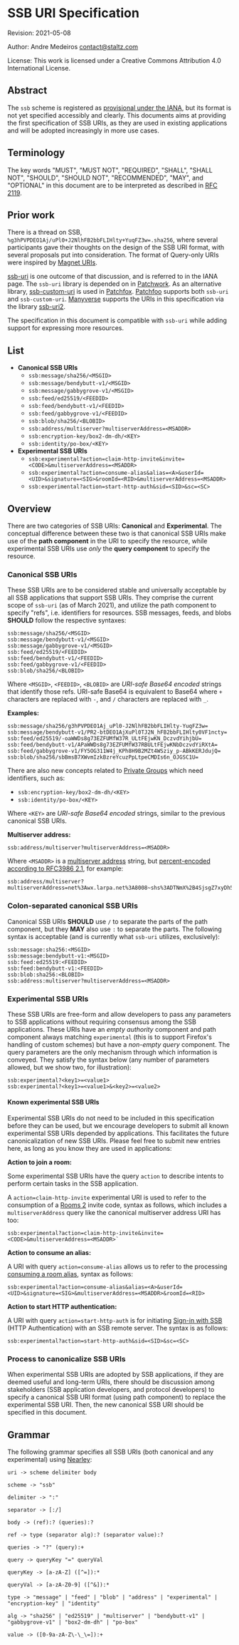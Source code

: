# SSB URI Specification

Revision: 2021-05-08

Author: Andre Medeiros contact@staltz.com

License: This work is licensed under a Creative Commons Attribution 4.0 International License.

## Abstract

The `ssb` scheme is registered as [provisional under the IANA](https://www.iana.org/assignments/uri-schemes/prov/ssb), but its format is not yet specified accessibly and clearly. This documents aims at providing the first specification of SSB URIs, as they are used in existing applications and will be adopted increasingly in more use cases.

## Terminology

The key words "MUST", "MUST NOT", "REQUIRED", "SHALL", "SHALL NOT", "SHOULD", "SHOULD NOT", "RECOMMENDED", "MAY", and "OPTIONAL" in this document are to be interpreted as described in [RFC 2119](https://tools.ietf.org/html/rfc2119).

## Prior work

There is a thread on SSB, `%g3hPVPDEO1Aj/uPl0+J2NlhFB2bbFLIHlty+YuqFZ3w=.sha256`, where several participants gave their thoughts on the design of the SSB URI format, with several proposals put into consideration. The format of Query-only URIs were inspired by [Magnet URIs](https://www.iana.org/assignments/uri-schemes/prov/magnet).

[ssb-uri](https://github.com/fraction/ssb-uri) is one outcome of that discussion, and is referred to in the IANA page. The `ssb-uri` library is depended on in [Patchwork](https://github.com/ssbc/patchwork/). As an alternative library, [ssb-custom-uri](https://git.sr.ht/~soapdog/ssb-custom-uri) is used in [Patchfox](https://github.com/soapdog/patchfox/). [Patchfoo](https://git.scuttlebot.io/%25YAg1hicat%2B2GELjE2QJzDwlAWcx0ML%2B1sXEdsWwvdt8%3D.sha256) supports both `ssb-uri` and `ssb-custom-uri`. [Manyverse](https://manyver.se) supports the URIs in this specification via the library [ssb-uri2](https://github.com/staltz/ssb-uri2).

The specification in this document is compatible with `ssb-uri` while adding support for expressing more resources.

## List

- **Canonical SSB URIs**
  - `ssb:message/sha256/<MSGID>`
  - `ssb:message/bendybutt-v1/<MSGID>`
  - `ssb:message/gabbygrove-v1/<MSGID>`
  - `ssb:feed/ed25519/<FEEDID>`
  - `ssb:feed/bendybutt-v1/<FEEDID>`
  - `ssb:feed/gabbygrove-v1/<FEEDID>`
  - `ssb:blob/sha256/<BLOBID>`
  - `ssb:address/multiserver?multiserverAddress=<MSADDR>`
  - `ssb:encryption-key/box2-dm-dh/<KEY>`
  - `ssb:identity/po-box/<KEY>`
- **Experimental SSB URIs**
  - `ssb:experimental?action=claim-http-invite&invite=<CODE>&multiserverAddress=<MSADDR>`
  - `ssb:experimental?action=consume-alias&alias=<A>&userId=<UID>&signature=<SIG>&roomId=<RID>&multiserverAddress=<MSADDR>`
  - `ssb:experimental?action=start-http-auth&sid=<SID>&sc=<SC>`

## Overview

There are two categories of SSB URIs: **Canonical** and **Experimental**. The conceptual difference between these two is that canonical SSB URIs make use of the **path component** in the URI to specify the resource, while experimental SSB URIs use *only* the **query component** to specify the resource.

### Canonical SSB URIs

These SSB URIs are to be considered stable and universally acceptable by all SSB applications that support SSB URIs. They comprise the current scope of `ssb-uri` (as of March 2021), and utilize the path component to specify "refs", i.e. identifiers for resources. SSB messages, feeds, and blobs **SHOULD** follow the respective syntaxes:

```
ssb:message/sha256/<MSGID>
ssb:message/bendybutt-v1/<MSGID>
ssb:message/gabbygrove-v1/<MSGID>
ssb:feed/ed25519/<FEEDID>
ssb:feed/bendybutt-v1/<FEEDID>
ssb:feed/gabbygrove-v1/<FEEDID>
ssb:blob/sha256/<BLOBID>
```

Where `<MSGID>`, `<FEEDID>`, `<BLOBID>` are *URI-safe Base64 encoded* strings that identify those refs. URI-safe Base64 is equivalent to Base64 where `+` characters are replaced with `-`, and `/` characters are replaced with `_`.

**Examples:**

```
ssb:message/sha256/g3hPVPDEO1Aj_uPl0-J2NlhFB2bbFLIHlty-YuqFZ3w=
ssb:message/bendybutt-v1/PR2-btDEO1AjXuPl0TJ2N_hFB2bbFLIHlty0VF1ncty=
ssb:feed/ed25519/-oaWWDs8g73EZFUMfW37R_ULtFEjwKN_DczvdYihjbU=
ssb:feed/bendybutt-v1/APaWWDs8g73EZFUMfW37RBULtFEjwKNbDczvdYiRXtA=
ssb:feed/gabbygrove-v1/FY5OG311W4j_KPh8H9B2MZt4WSziy_p-ABkKERJdujQ=
ssb:blob/sha256/sbBmsB7XWvmIzkBzreYcuzPpLtpeCMDIs6n_OJGSC1U=
```

There are also new concepts related to [Private Groups](https://github.com/ssbc/private-group-spec) which need identifiers, such as:
  
- `ssb:encryption-key/box2-dm-dh/<KEY>`
- `ssb:identity/po-box/<KEY>`

Where `<KEY>` are *URI-safe Base64 encoded* strings, similar to the previous canonical SSB URIs.

**Multiserver address:**

```
ssb:address/multiserver?multiserverAddress=<MSADDR>
```

Where `<MSADDR>` is a [multiserver address](https://github.com/ssbc/multiserver-address) string, but [percent-encoded according to RFC3986 2.1](https://tools.ietf.org/html/rfc3986#section-2.1), for example:

```
ssb:address/multiserver?multiserverAddress=net%3Awx.larpa.net%3A8008~shs%3ADTNmX%2B4SjsgZ7xyDh5xxmNtFqa6pWi5Qtw7cE8aR9TQ%3D
```

### Colon-separated canonical SSB URIs

Canonical SSB URIs **SHOULD** use `/` to separate the parts of the path component, but they **MAY** also use `:` to separate the parts. The following syntax is acceptable (and is currently what `ssb-uri` utilizes, exclusively):

```
ssb:message:sha256:<MSGID>
ssb:message:bendybutt-v1:<MSGID>
ssb:feed:ed25519:<FEEDID>
ssb:feed:bendybutt-v1:<FEEDID>
ssb:blob:sha256:<BLOBID>
ssb:address:multiserver?multiserverAddress=<MSADDR>
```

### Experimental SSB URIs

These SSB URIs are free-form and allow developers to pass any parameters to SSB applications without requiring consensus among the SSB applications. These URIs have an *empty authority* component and path component always matching `experimental` (this is to support Firefox's handling of custom schemes) but have a *non-empty query* component. The query parameters are the only mechanism through which information is conveyed. They satisfy the syntax below (any number of parameters allowed, but we show two, for illustration):

```
ssb:experimental?<key1>=<value1>
ssb:experimental?<key1>=<value1>&<key2>=<value2>
```

#### Known experimental SSB URIs

Experimental SSB URIs do not need to be included in this specification before they can be used, but we encourage developers to submit all known experimental SSB URIs depended by applications. This facilitates the future canonicalization of new SSB URIs. Please feel free to submit new entries here, as long as you know they are used in applications:


**Action to join a room:**

Some experimental SSB URIs have the query `action` to describe intents to perform certain tasks in the SSB application.

A `action=claim-http-invite` experimental URI is used to refer to the consumption of a [Rooms 2](https://github.com/ssb-ngi-pointer/rooms2) invite code, syntax as follows, which includes a `multiserverAddress` query like the canonical multiserver address URI has too:

```
ssb:experimental?action=claim-http-invite&invite=<CODE>&multiserverAddress=<MSADDR>`
```

**Action to consume an alias:**

A URI with query `action=consume-alias` allows us to refer to the processing [consuming a room alias](https://github.com/ssb-ngi-pointer/rooms2/blob/573cc4b3afc08a4eccaea530104524aa7f60af9f/docs/Alias/Alias%20consumption.md), syntax as follows:

```
ssb:experimental?action=consume-alias&alias=<A>&userId=<UID>&signature=<SIG>&multiserverAddress=<MSADDR>&roomId=<RID>
```

**Action to start HTTP authentication:**

A URI with query `action=start-http-auth` is for initiating [Sign-in with SSB](https://github.com/ssb-ngi-pointer/rooms2/blob/573cc4b3afc08a4eccaea530104524aa7f60af9f/docs/Setup/Sign-in%20with%20SSB.md) (HTTP Authentication) with an SSB remote server. The syntax is as follows:

```
ssb:experimental?action=start-http-auth&sid=<SID>&sc=<SC>
```

### Process to canonicalize SSB URIs

When experimental SSB URIs are adopted by SSB applications, if they are deemed useful and long-term URIs, there should be discussion among stakeholders (SSB application developers, and protocol developers) to specify a canonical SSB URI format (using path component) to replace the experimental SSB URI. Then, the new canonical SSB URI should be specified in this document.

## Grammar

The following grammar specifies all SSB URIs (both canonical and any experimental) using [Nearley](https://nearley.js.org):

```nearley
uri -> scheme delimiter body

scheme -> "ssb"

delimiter -> ":"

separator -> [:/]

body -> (ref):? (queries):?

ref -> type (separator alg):? (separator value):?

queries -> "?" (query):+

query -> queryKey "=" queryVal

queryKey -> [a-zA-Z] ([^=]):*

queryVal -> [a-zA-Z0-9] ([^&]):*

type -> "message" | "feed" | "blob" | "address" | "experimental" | "encryption-key" | "identity"

alg -> "sha256" | "ed25519" | "multiserver" | "bendybutt-v1" | "gabbygrove-v1" | "box2-dm-dh" | "po-box"

value -> ([0-9a-zA-Z\-\_\=]):+
```
